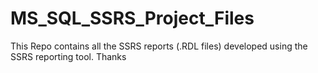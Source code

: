 # MS_SQL_SSRS_Project_Files



This Repo contains all the SSRS reports (.RDL files) developed using the SSRS reporting tool. Thanks
